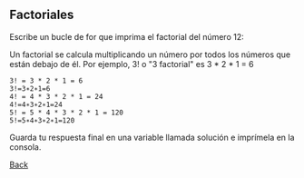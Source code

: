 ## Factoriales

Escribe un bucle de for que imprima el factorial del número 12:

Un factorial se calcula multiplicando un número por todos los números que están debajo de él. Por ejemplo, 3! o "3 factorial" es 3 * 2 * 1 = 6

```
3! = 3 * 2 * 1 = 6
3!=3∗2∗1=6
4! = 4 * 3 * 2 * 1 = 24
4!=4∗3∗2∗1=24
5! = 5 * 4 * 3 * 2 * 1 = 120
5!=5∗4∗3∗2∗1=120
```

Guarda tu respuesta final en una variable llamada solución e imprímela en la consola.

[Back](../../readme.md)